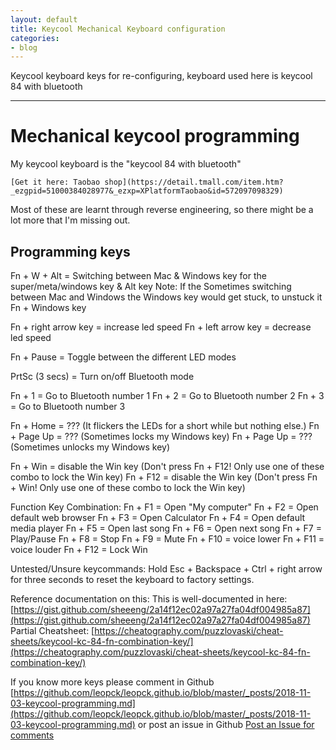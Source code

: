 ```yaml
---
layout: default
title: Keycool Mechanical Keyboard configuration
categories:
- blog
---
```


Keycool keyboard keys for re-configuring, keyboard used here is keycool 84 with bluetooth

---
# Mechanical keycool programming

My keycool keyboard is the "keycool 84 with bluetooth"

```
[Get it here: Taobao shop](https://detail.tmall.com/item.htm?_ezgpid=51000384028977&_ezxp=XPlatformTaobao&id=572097098329)
```

Most of these are learnt through reverse engineering, so there might be a lot more that I'm missing out.

## Programming keys

Fn + W + Alt = Switching between Mac & Windows key for the super/meta/windows key & Alt key
Note: If the Sometimes switching between Mac and Windows the Windows key would get stuck, to unstuck it Fn + Windows key

Fn + right arrow key = increase led speed
Fn + left arrow key = decrease led speed

Fn + Pause = Toggle between the different LED modes

PrtSc (3 secs) = Turn on/off Bluetooth mode

Fn + 1 = Go to Bluetooth number 1
Fn + 2 = Go to Bluetooth number 2
Fn + 3 = Go to Bluetooth number 3

Fn + Home = ??? (It flickers the LEDs for a short while but nothing else.)
Fn + Page Up = ??? (Sometimes locks my Windows key)
Fn + Page Up = ??? (Sometimes unlocks my Windows key)

Fn + Win = disable the Win key (Don't press Fn + F12! Only use one of these combo to lock the Win key)
Fn + F12 = disable the Win key (Don't press Fn + Win! Only use one of these combo to lock the Win key)

Function Key Combination: 
Fn + F1 = Open "My computer" 
Fn + F2 = Open default web browser 
Fn + F3 = Open Calculator 
Fn + F4 = Open default media player 
Fn + F5 = Open last song 
Fn + F6 = Open next song 
Fn + F7 = Play/Pause 
Fn + F8 = Stop 
Fn + F9 = Mute 
Fn + F10 = voice lower 
Fn + F11 = voice louder 
Fn + F12 = Lock Win

Untested/Unsure keycommands:
  Hold Esc + Backspace + Ctrl + right arrow for three seconds to reset the keyboard to factory settings.
  
Reference documentation on this:
 This is well-documented in here: [https://gist.github.com/sheeeng/2a14f12ec02a97a27fa04df004985a87](https://gist.github.com/sheeeng/2a14f12ec02a97a27fa04df004985a87)
 Partial Cheatsheet: [https://cheatography.com/puzzlovaski/cheat-sheets/keycool-kc-84-fn-combination-key/](https://cheatography.com/puzzlovaski/cheat-sheets/keycool-kc-84-fn-combination-key/)
  
If you know more keys please comment in Github
[https://github.com/leopck/leopck.github.io/blob/master/_posts/2018-11-03-keycool-programming.md](https://github.com/leopck/leopck.github.io/blob/master/_posts/2018-11-03-keycool-programming.md)
or post an issue in Github [Post an Issue for comments](https://github.com/leopck/leopck.github.io/issues)
